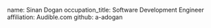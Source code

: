   name: Sinan Dogan
  occupation_title: Software Development Engineer
  affiliation: Audible.com
  github: a-adogan
